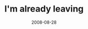 ---
layout: base.njk
title : 'I&#39;m already leaving' 
view_title : 'I&#39;m already leaving' 
year : '2008' 
date : '2008-08-28' 
img_file : '/drawing/imalreadyleaving.jpg' 
html_file : 'imalreadyleaving' 
next_html : 'whereareyoufrom.html' 
year_order : '378' 
permalink : "title/{{html_file}}.html"
---